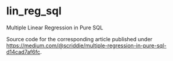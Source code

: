 # lin_reg_sql
Multiple Linear Regression in Pure SQL

Source code for the corresponding article published under https://medium.com/@scriddie/multiple-regression-in-pure-sql-d14cad7af6fc.
